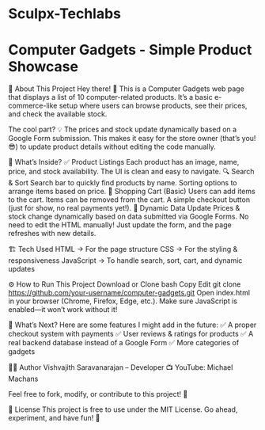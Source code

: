 # Sculpx-Techlabs

# Computer Gadgets - Simple Product Showcase
📌 About This Project
Hey there! 👋 This is a Computer Gadgets web page that displays a list of 10 computer-related products. It’s a basic e-commerce-like setup where users can browse products, see their prices, and check the available stock.

The cool part? 💡 The prices and stock update dynamically based on a Google Form submission. This makes it easy for the store owner (that’s you! 😎) to update product details without editing the code manually.

🚀 What’s Inside?
✅ Product Listings
Each product has an image, name, price, and stock availability.
The UI is clean and easy to navigate.
🔍 Search & Sort
Search bar to quickly find products by name.
Sorting options to arrange items based on price.
🛒 Shopping Cart (Basic)
Users can add items to the cart.
Items can be removed from the cart.
A simple checkout button (just for show, no real payments yet!).
🔄 Dynamic Data Update
Prices & stock change dynamically based on data submitted via Google Forms.
No need to edit the HTML manually! Just update the form, and the page refreshes with new details.

🏗️ Tech Used
HTML → For the page structure
CSS → For the styling & responsiveness
JavaScript → To handle search, sort, cart, and dynamic updates

⚙️ How to Run This Project
Download or Clone
bash
Copy
Edit
git clone https://github.com/your-username/computer-gadgets.git
Open index.html in your browser (Chrome, Firefox, Edge, etc.).
Make sure JavaScript is enabled—it won’t work without it!

🔮 What’s Next?
Here are some features I might add in the future:
✅ A proper checkout system with payments
✅ User reviews & ratings for products
✅ A real backend database instead of a Google Form
✅ More categories of gadgets

👨‍💻 Author
Vishvajith Saravanarajan – Developer
📺 YouTube: Michael Machans

Feel free to fork, modify, or contribute to this project! 🚀

📜 License
This project is free to use under the MIT License. Go ahead, experiment, and have fun! 🎯
